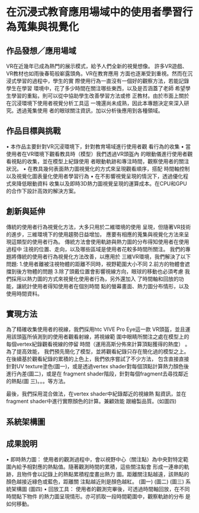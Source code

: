 # 在沉浸式教育應用場域中的使用者學習行為蒐集與視覺化
## 作品發想／應用場域
VR在近幾年已成為熱門的展示模式，給予人們全新的視覺想像。
許多VR遊戲、VR教材也如雨後春筍般嶄露頭角。VR在教育應用
方面也逐漸受到重視。然而在沉浸式學習的過程中，學生的實
際使用行為一直沒有一個好的觀察方法，若能記錄學生在學習
環境中，花了多少時間在關注哪些東西，以及是否涵蓋了老師
希望學生學習的重點，則可以從中協助學生改善學習方法或修
正教材。由於市面上關於在沉浸環境下使用者視覺分析工具這
一塊還尚未成熟，因此本專題決定來深入研究。透過蒐集使用
者的眼球關注資訊，加以分析後應用到各種領域。

## 作品目標與挑戰
• 本作品主要針對VR沉浸環境下，針對教育場域進行使用者觀
看行為的收集
• 當使用者在VR環境下觀看教具時（模型）我們透過VR頭盔內
的眼動儀進行使用者觀看視點的收集，並在模型上紀錄使用
者眼動軌跡和專注時間，觀察使用者的關注狀況。
• 在教具幾何表面熱力圖視覺化的方式來呈現觀看順序，搭配
時間軸控制以及視覺化圖表量化使用者學習行為
• 在不影響視覺呈現的情況下，透過優化程式來降低眼動資料
收集以及即時3D熱力圖視覺呈現的運算成本。在CPU和GPU
的合作下設計高效的解決方案。

## 創新與延伸
傳統的使用者行為視覺化方法，大多只用於二維環境的使用
呈現，但隨著VR技術的進步，三維環境下的使用趨勢日益增加，
應要有相應的蒐集與視覺化方法來呈現這類型的使用者行為。
傳統方法會使用軌跡與熱力圖的分布得知使用者在使用過程中
注視的位置、走向，以及哪些區域是使用者花較多時間所關注。
我們的專題將傳統的使用者行為視覺化方法改善，以應用於
三維VR環境，我們解決了以下問題:
1.使用者離被注視物體的距離不同時，視野範圍大小不同
2.前方的物體會遮擋到後方物體的問題
3.除了頭戴位置會影響視線方向，眼球的移動也必須考慮
我們採用以熱力圖的方式來視覺化使用者行為，另外還加入
了時間軸和回放的功能，讓統計使用者得知使用者在個別時間
點的螢幕畫面、熱力圖分布情形，以及使用時間資料。

## 實現方法
為了精確收集使用者的視線，我們採用htc VIVE Pro Eye這一款
VR頭盔，並且運用該頭盔所偵測到的使用者觀看射線，將視線範
圍中眼睛所關注之處在模型上的每個vertex紀錄觀看視線的停留
時間（運用高斯分佈來計算頂點獲得的熱度） 。為了提高效能，
我們預先簡化了模型，並將觀看紀錄只存在簡化過的模型之上。
在後續基於觀看紀錄的累積的上色上，我們依序嘗試了不少方法，
包含直接直接針對UV texture塗色(圖一)，或是透過vertex
shader對每個頂點計算熱力顏色後進行內差(圖二)，或是在
fragment shader階段，針對每個fragment去尋找鄰近的熱點(圖
三)。。。等方法。

最後，我們採用混合做法，在vertex shader中紀錄鄰近的視線熱
點資訊，並在fragment shader中進行實際顏色的計算。兼顧效能
跟繪製品質。(如圖四)


## 系統架構圖


## 成果說明
• 即時熱力圖：
使用者的觀測過程中，會以視野中心（關注點）為中央對特定範
圍內給予相對應的熱點值。隨著觀測時間的累積，這些關注點會
形成一連串的軌跡，且物件會以記錄上的熱點累積程度畫出熱力
圖。距離關注點越遠，該熱點的顏色越接近綠色或藍色，距離關
注點越近則是顏色越紅。
(圖一) (圖二) (圖三)
系統架構圖
(圖四)
• 回放工具：
使用者的觀測完畢後，可透過時間軸回放，在不同時間點下物件
的熱力圖呈現情形。亦可抓取一段時間範圍中，觀察軌跡的分布
是如何移動。
